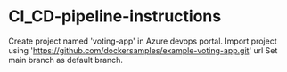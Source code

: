# CI_CD-pipeline-instructions
Create project named 'voting-app' in Azure devops portal.
Import project using 'https://github.com/dockersamples/example-voting-app.git' url
Set main branch as default branch.
